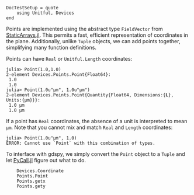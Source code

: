 ```@meta
DocTestSetup = quote
    using Unitful, Devices
end
```

Points are implemented using the abstract type `FieldVector`
from [StaticArrays.jl](https://github.com/JuliaArrays/StaticArrays.jl).
This permits a fast, efficient representation of
coordinates in the plane. Additionally, unlike `Tuple` objects, we can
add points together, simplifying many function definitions.

Points can have `Real` or `Unitful.Length` coordinates:

```jldoctest
julia> Point(1.0,1.0)
2-element Devices.Points.Point{Float64}:
 1.0
 1.0
julia> Point(1.0u"μm", 1.0u"μm")
2-element Devices.Points.Point{Quantity{Float64, Dimensions:{𝐋}, Units:{μm}}}:
 1.0 μm
 1.0 μm
```

If a point has `Real` coordinates, the absence of a unit is interpreted to mean
`μm`. Note that you cannot mix and match `Real` and `Length` coordinates:

```jldoctest
julia> Point(1.0u"μm", 1.0)
ERROR: Cannot use `Point` with this combination of types.
```

To interface with gdspy, we simply convert the `Point` object to a `Tuple` and
let [PyCall.jl](https://github.com/stevengj/PyCall.jl) figure out what to do.

```@docs
    Devices.Coordinate
    Points.Point
    Points.getx
    Points.gety
```
